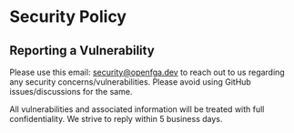# Security Policy

## Reporting a Vulnerability

Please use this email: security@openfga.dev to reach out to us regarding any security concerns/vulnerabilities. Please avoid using GitHub issues/discussions for the same.

All vulnerabilities and associated information will be treated with full confidentiality. We strive to reply within 5 business days.

